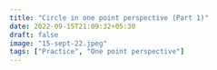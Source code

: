 ```yaml
---
title: "Circle in one point perspective (Part 1)"
date: 2022-09-15T21:09:32+05:30
draft: false
image: "15-sept-22.jpeg"
tags: ["Practice", "One point perspective"]
---
```

